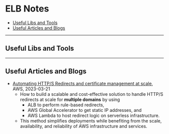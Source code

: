 # ELB Notes

- [Useful Libs and Tools](#useful-libs-and-tools)
- [Useful Articles and Blogs](#useful-articles-and-blogs)


---
## Useful Libs and Tools


---
## Useful Articles and Blogs

- [Automating HTTP/S Redirects and certificate management at scale](https://aws.amazon.com/blogs/networking-and-content-delivery/automating-http-s-redirects-and-certificate-management-at-scale/), AWS, 2023-03-21
    - How to build a scalable and cost-effective solution to handle HTTP/S redirects at scale for **multiple domains** by using
        - ALB to perform rule-based redirects,
        - AWS Global Accelerator to get static IP addresses, and
        - AWS Lambda to host redirect logic on serverless infrastructure.
    - This method simplifies deployments while benefiting from the scale, availability, and reliability of AWS infrastructure and services.
